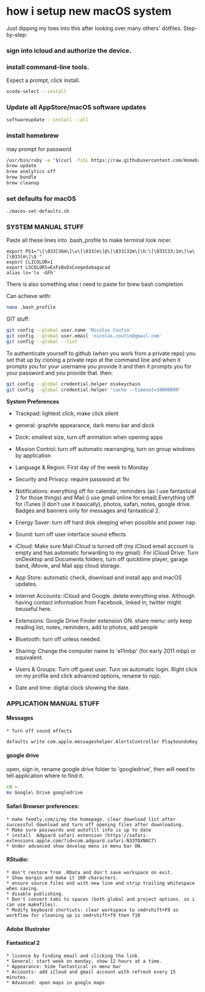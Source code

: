 # how i setup new macOS system

Just dipping my toes into this after looking over many others' dotfiles. Step-by-step:

### sign into icloud and authorize the device.

### install command-line tools. 

Expect a prompt, click install.

```sh
xcode-select --install
```

### Update all AppStore/macOS software updates

```sh
softwareupdate --install --all
```


### install homebrew
may prompt for password
```sh
/usr/bin/ruby -e "$(curl -fsSL https://raw.githubusercontent.com/Homebrew/install/master/install)"
brew update
brew analytics off
brew bundle
brew cleanup
```

### set defaults for macOS

```sh
./macos-set-defaults.sh
```


### SYSTEM MANUAL STUFF

Paste all these lines into .bash_profile to make terminal look nicer. 

```
export PS1="\[\033[36m\]\u\[\033[m\]@\[\033[32m\]\h:\[\033[33;1m\]\w\[\033[m\]\$ "
export CLICOLOR=1
export LSCOLORS=ExFxBxDxCxegedabagacad
alias ls='ls -GFh'
```

There is also something else i need to paste for brew bash completion

Can achieve with:
```sh
nano .bash_profile
```

GIT stuff:
```sh
git config --global user.name 'Nicolas Coutin'
git config --global user.email 'nicolas.coutin@gmail.com'
git config --global --list
```
To authenticate yourself to github (when you work from a private repo) you set that up by cloning a private repo at the command line and when it prompts you for your username you provide it and then it prompts you for your password and you provide that. then: 

```sh
git config --global credential.helper osxkeychain
git config --global credential.helper 'cache --timeout=10000000'
```

**System Preferences**

* Trackpad: lightest click, make click silent
* general: graphite appearance, dark menu bar and dock
* Dock: smallest size, turn off animation when opening apps
* Mission Control: turn off automatic rearranging, turn on group windows by application
* Language & Region: First day of the week to Monday
* Security and Privacy: require password at 1hr
* Notifications: everything off for calendar, reminders (as I use fantastical 2 for those things) and Mail (i use gmail online for email).Everything off for iTunes (I don’t use it basically), photos, safari, notes, google drive. Badges and banners only for messages and fantastical 2.
* Energy Saver: turn off hard disk sleeping when possible and power nap.
* Sound: turn off user interface sound effects
* iCloud: Make sure Mail iCloud is turned off (my iCloud email account is empty and has automatic forwarding to my gmail). For iCloud Drive: Turn onDesktop and Documents folders, turn off quicktime player, garage band, iMovie, and Mail app cloud storage.
* App Store: automatic check, download and install app and macOS updates.
* Internet Accounts: iCloud and Google. delete everything else. Although having contact information from Facebook, linked in, twitter might beuseful here.
* Extensions: Google Drive Finder extension ON. share menu: only keep reading list, notes, reminders, add to photos, add people
* Bluetooth: turn off unless needed.

* Sharing: Change the computer name to 'e11mbp' (for early 2011 mbp) or equivalent.
* Users & Groups: Turn off guest user. Turn on automatic login. Right click on my profile and click advanced options, rename to npjc.
* Date and time: digital clock showing the date.


### APPLICATION MANUAL STUFF

#### Messages
	* Turn off sound effects
```sh
defaults write com.apple.messageshelper.AlertsController PlaySoundsKey -bool false
```

#### google drive

open, sign in, rename google drive folder to 'googledrive', then will need to tell application where to find it.
```sh
cd ~
mv Google\ Drive googledrive
```

#### Safari Browser preferences: 
	* make feedly.com/i/my the homepage. clear download list after successful download and turn off opening files after downloading. 
	* Make sure passwords and autofill info is up to date
	* install  Adguard safari extension (https://safari-extensions.apple.com/?id=com.adguard.safari-N33TQXN8C7)
	* Under advanced show develop menu in menu bar ON.

#### RStudio: 
	* don't restore from .RData and don't save workspace on exit. 
	* Show margin and make it 100 characters. 
	* ensure source files end with new line and strip trailing whitespace when saving. 
	* disable publishing. 
	* Don't convert tabs to spaces (both global and project options. so i can use makefiles). 
	* Modify keyboard shortcuts: clear workspace to cmd+shift+F9 so workflow for cleaning up is cmd+shift+f9 then f10

#### Adobe Illustrator

<TODO>

#### Fantastical 2
	* licence by finding email and clicking the link.
	* General: start week on monday, show 12 hours at a time.
	* Appearance: hide fantastical in menu bar
	* Accounts: add iCloud and gmail account with refresh every 15 minutes.
	* Advanced: open maps in google maps
